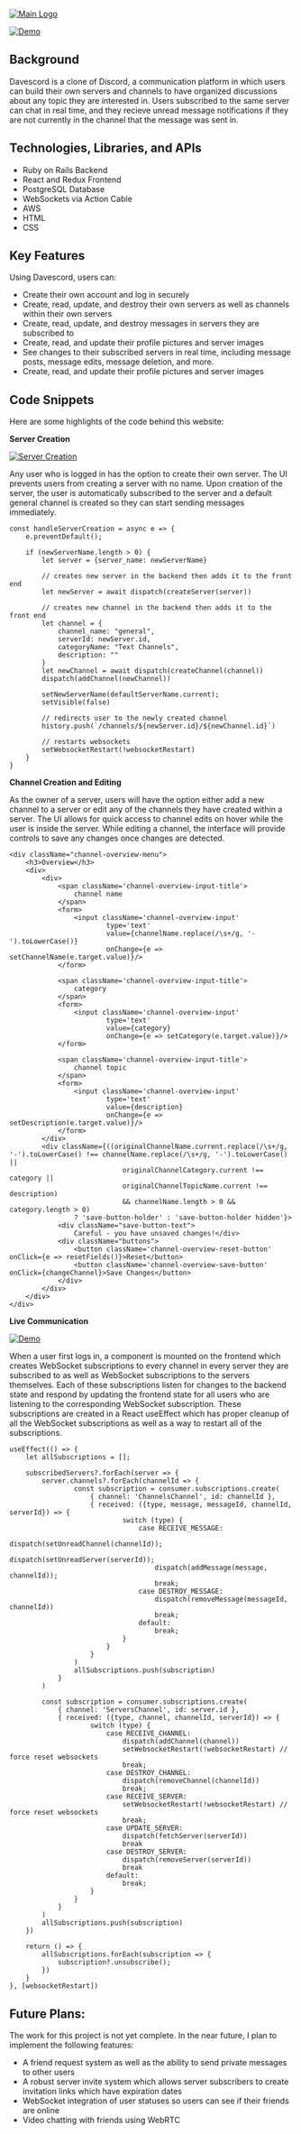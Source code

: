 [![Main Logo](frontend/src/assets/Davescord-logo.svg)](https://davescord.onrender.com/)


[![Demo](frontend/src/assets/DavescordDemoMain.gif)](https://davescord.onrender.com/)

__Background__
----

Davescord is a clone of Discord, a communication platform in which users can build their own servers and channels to have organized discussions about any topic they are interested in. Users subscribed to the same server can chat in real time, and they recieve unread message notifications if they are not currently in the channel that the message was sent in.

__Technologies, Libraries, and APIs__
----
- Ruby on Rails Backend
- React and Redux Frontend
- PostgreSQL Database
- WebSockets via Action Cable
- AWS
- HTML
- CSS

__Key Features__
----

Using Davescord, users can:
- Create their own account and log in securely
- Create, read, update, and destroy their own servers as well as channels within their own servers
- Create, read, update, and destroy messages in servers they are subscribed to
- Create, read, and update their profile pictures and server images
- See changes to their subscribed servers in real time, including message posts, message edits, message deletion, and more.
- Create, read, and update their profile pictures and server images

__Code Snippets__
----

Here are some highlights of the code behind this website:

__Server Creation__

[![Server Creation](frontend/src/assets/DavescordDemoServerCreation.gif)](https://davescord.onrender.com/)

Any user who is logged in has the option to create their own server. The UI prevents users from creating a server with no name. Upon creation of the server, the user is automatically subscribed to the server and a default general channel is created so they can start sending messages immediately.

```
const handleServerCreation = async e => {
    e.preventDefault();

    if (newServerName.length > 0) {
        let server = {server_name: newServerName}

        // creates new server in the backend then adds it to the front end
        let newServer = await dispatch(createServer(server))

        // creates new channel in the backend then adds it to the front end
        let channel = {
            channel_name: "general",
            serverId: newServer.id,
            categoryName: "Text Channels",
            description: ""
        }
        let newChannel = await dispatch(createChannel(channel))
        dispatch(addChannel(newChannel))

        setNewServerName(defaultServerName.current);
        setVisible(false)

        // redirects user to the newly created channel
        history.push(`/channels/${newServer.id}/${newChannel.id}`)

        // restarts websockets
        setWebsocketRestart(!websocketRestart)
    }
}
```

__Channel Creation and Editing__

As the owner of a server, users will have the option either add a new channel to a server or edit any of the channels they have created within a server. The UI allows for quick access to channel edits on hover while the user is inside the server. While editing a channel, the interface will provide controls to save any changes once changes are detected.

```
<div className="channel-overview-menu">
    <h3>Overview</h3>
    <div>
        <div>
            <span className='channel-overview-input-title'>
                channel name
            </span>
            <form>
                <input className='channel-overview-input'
                        type='text'
                        value={channelName.replace(/\s+/g, '-').toLowerCase()}
                        onChange={e => setChannelName(e.target.value)}/>
            </form>

            <span className='channel-overview-input-title'>
                category
            </span>
            <form>
                <input className='channel-overview-input'
                        type='text'
                        value={category}
                        onChange={e => setCategory(e.target.value)}/>
            </form>

            <span className='channel-overview-input-title'>
                channel topic
            </span>
            <form>
                <input className='channel-overview-input'
                        type='text'
                        value={description}
                        onChange={e => setDescription(e.target.value)}/>
            </form>
        </div>
        <div className={((originalChannelName.current.replace(/\s+/g, '-').toLowerCase() !== channelName.replace(/\s+/g, '-').toLowerCase() ||
                            originalChannelCategory.current !== category ||
                            originalChannelTopicName.current !== description)
                            && channelName.length > 0 && category.length > 0)
                ? 'save-button-holder' : 'save-button-holder hidden'}>
            <div className="save-button-text">
                Careful - you have unsaved changes!</div>
            <div className="buttons">
                <button className='channel-overview-reset-button' onClick={e => resetFields()}>Reset</button>
                <button className='channel-overview-save-button' onClick={changeChannel}>Save Changes</button>
            </div>
        </div>
    </div>
</div>
```

__Live Communication__

[![Demo](frontend/src/assets/DavescordDemo.gif)](https://davescord.onrender.com/)

When a user first logs in, a component is mounted on the frontend which creates WebSocket subscriptions to every channel in every server they are subscribed to as well as WebSocket subscriptions to the servers themselves. Each of these subscriptions listen for changes to the backend state and respond by updating the frontend state for all users who are listening to the corresponding WebSocket subscription. These subscriptions are created in a React useEffect which has proper cleanup of all the WebSocket subscriptions as well as a way to restart all of the subscriptions.

```
useEffect(() => {
    let allSubscriptions = [];

    subscribedServers?.forEach(server => {
        server.channels?.forEach(channelId => {
                const subscription = consumer.subscriptions.create(
                    { channel: 'ChannelsChannel', id: channelId },
                    { received: ({type, message, messageId, channelId, serverId}) => {
                            switch (type) {
                                case RECEIVE_MESSAGE:
                                    dispatch(setUnreadChannel(channelId));
                                    dispatch(setUnreadServer(serverId));
                                    dispatch(addMessage(message, channelId));
                                    break;
                                case DESTROY_MESSAGE:
                                    dispatch(removeMessage(messageId, channelId))
                                    break;
                                default:
                                    break;
                            }
                        }
                    }
                )
                allSubscriptions.push(subscription)
            }
        )

        const subscription = consumer.subscriptions.create(
            { channel: 'ServersChannel', id: server.id },
            { received: ({type, channel, channelId, serverId}) => {
                    switch (type) {
                        case RECEIVE_CHANNEL:
                            dispatch(addChannel(channel))
                            setWebsocketRestart(!websocketRestart) // force reset websockets
                            break;
                        case DESTROY_CHANNEL:
                            dispatch(removeChannel(channelId))
                            break;
                        case RECEIVE_SERVER:
                            setWebsocketRestart(!websocketRestart) // force reset websockets
                            break;
                        case UPDATE_SERVER:
                            dispatch(fetchServer(serverId))
                            break
                        case DESTROY_SERVER:
                            dispatch(removeServer(serverId))
                            break
                        default:
                            break;
                    }
                }
            }
        )
        allSubscriptions.push(subscription)
    })

    return () => {
        allSubscriptions.forEach(subscription => {
            subscription?.unsubscribe();
        })
    }
}, [websocketRestart])
```

__Future Plans:__
----
The work for this project is not yet complete. In the near future, I plan to implement the following features:
- A friend request system as well as the ability to send private messages to other users
- A robust server invite system which allows server subscribers to create invitation links which have expiration dates
- WebSocket integration of user statuses so users can see if their friends are online
- Video chatting with friends using WebRTC
